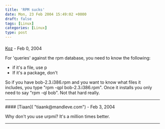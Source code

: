 ```yaml
---
title: 'RPM sucks'
date: Mon, 23 Feb 2004 15:49:02 +0000
draft: false
tags: [Linux]
categories: [Linux]
type: post
---
```



#### 
[Koz](http://www.koziarski.net "michael@koziarski.com") - <time datetime="2004-02-22 19:18:01">Feb 0, 2004</time>

For 'queries' against the rpm database, you need to know the following:  
  

*   if it's a file, use p
*   If it's a package, don't

  
So if you have bob-2.3.i386.rpm and you want to know what files it includes, you type "rpm -qpl bob-2.3.i386.rpm". Once it installs you only need to say "rpm -ql bob". Not that hard really.
<hr />
#### 
[Tiaan]( "tiaank@mandleve.com") - <time datetime="2004-02-25 13:43:41">Feb 3, 2004</time>

Why don't you use urpmi? It's a million times better.
<hr />
